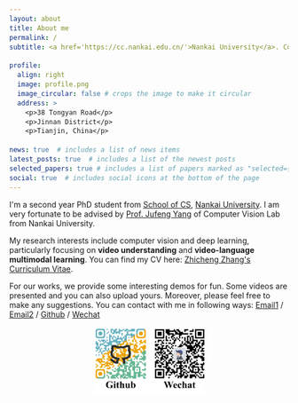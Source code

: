 ```yaml
---
layout: about
title: About me
permalink: /
subtitle: <a href='https://cc.nankai.edu.cn/'>Nankai University</a>. Contacts. Moto. Etc.

profile:
  align: right
  image: profile.png
  image_circular: false # crops the image to make it circular
  address: >
    <p>38 Tongyan Road</p>
    <p>Jinnan District</p>
    <p>Tianjin, China</p>

news: true  # includes a list of news items
latest_posts: true  # includes a list of the newest posts
selected_papers: true # includes a list of papers marked as "selected={true}"
social: true  # includes social icons at the bottom of the page
---
```


I'm a second year PhD student from [School of CS](https://cc.nankai.edu.cn/), [Nankai University](https://www.nankai.edu.cn/). I am very fortunate to be advised by [Prof. Jufeng Yang](https://cv.nankai.edu.cn/) of Computer Vision Lab from Nankai University.


My research interests include computer vision and deep learning, particularly focusing on **video understanding** and **video-language multimodal learning**. You can find my CV here: [Zhicheng Zhang's Curriculum Vitae](../assets/NKU_zzc_CV.pdf).



For our works, we provide some interesting demos for fun. Some videos are presented and you can also upload yours. Moreover, please feel free to make any suggestions. You can contact with me in following ways:
[Email1](mailto:gloryzzc6@sina.com) / [Email2](mailto:1120210216@mail.nankai.edu.cn) / [Github](https://github.com/nku-zhichengzhang) / [Wechat](../assets/img/Wechat.png)

<center class="half">
    <img src="../assets/img/Github_Wechat.jpg" width="200"/>
</center>